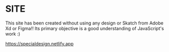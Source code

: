 # SITE

This site has been created without using any design or Skatch from Adobe Xd or Figma!!
Its primary objective is a good understanding of JavaScript's work :)

https://specialdesign.netlify.app
